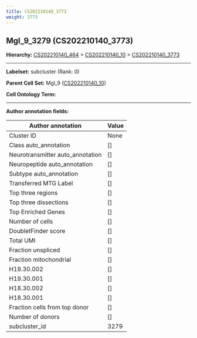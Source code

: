 ```yaml
---
title: CS202210140_3773
weight: 3773
---
```

## Mgl_9_3279 (CS202210140_3773)
<b>Hierarchy: </b>
[CS202210140_464](../CS202210140_464) >
[CS202210140_10](../CS202210140_10) >
[CS202210140_3773](../CS202210140_3773)

---


**Labelset:** subcluster (Rank: 0)

**Parent Cell Set:** Mgl_9 ([CS202210140_10](../CS202210140_10))



**Cell Ontology Term:** 

[MARKER GENES.]: #


---

[TRANSFERRED ANNOTATIONS.]: #


[AUTHOR ANNOTATION FIELDS.]: #


**Author annotation fields:**

| Author annotation | Value |
|-------------------|-------|
|Cluster ID|None|
|Class auto_annotation|[]|
|Neurotransmitter auto_annotation|[]|
|Neuropeptide auto_annotation|[]|
|Subtype auto_annotation|[]|
|Transferred MTG Label|[]|
|Top three regions|[]|
|Top three dissections|[]|
|Top Enriched Genes|[]|
|Number of cells|[]|
|DoubletFinder score|[]|
|Total UMI|[]|
|Fraction unspliced|[]|
|Fraction mitochondrial|[]|
|H19.30.002|[]|
|H19.30.001|[]|
|H18.30.002|[]|
|H18.30.001|[]|
|Fraction cells from top donor|[]|
|Number of donors|[]|
|subcluster_id|3279|
